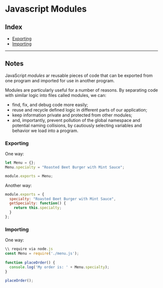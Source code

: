 # Javascript Modules

## Index
- [Exporting](#exporting)
- [Importing](#importing)

---

## Notes

JavaScript _modules_ ar reusable pieces of code that can be exported from one program and imported for use in another program.

Modules are particularly useful for a number of reasons. By separating code with similar logic into files called modules, we can:
- find, fix, and debug code more easily;
- reuse and recycle defined logic in different parts of our application;
- keep information private and protected from other modules;
- and, importantly, prevent pollution of the global namespace and potential naming collisions, by cautiously selecting variables and behavior we load into a program.

### Exporting
One way:
```js
let Menu = {};
Menu.specialty = "Roasted Beet Burger with Mint Sauce";

module.exports = Menu;
```

Another way:
```js
module.exports = {
  specialty: "Roasted Beet Burger with Mint Sauce",
  getSpecialty: function() {
    return this.specialty;
  } 
};
```

### Importing
One way:
```js
\\ require via node.js
const Menu = require('./menu.js');
 
function placeOrder() {
  console.log('My order is: ' + Menu.specialty);
}
 
placeOrder();
```

